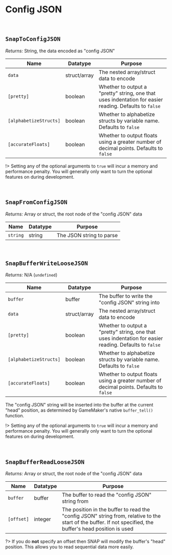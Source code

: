 # Config JSON

&nbsp;

## `SnapToConfigJSON`

*Returns:* String, the data encoded as "config JSON"

|Name                  |Datatype    |Purpose                                                                                               |
|----------------------|------------|------------------------------------------------------------------------------------------------------|
|`data`                |struct/array|The nested array/struct data to encode                                                                |
|`[pretty]`            |boolean     |Whether to output a "pretty" string, one that uses indentation for easier reading. Defaults to `false`|
|`[alphabetizeStructs]`|boolean     |Whether to alphabetize structs by variable name. Defaults to `false`                                  |
|`[accurateFloats]`    |boolean     |Whether to output floats using a greater number of decimal points. Defaults to `false`                |

!> Setting any of the optional arguments to `true` will incur a memory and performance penalty. You will generally only want to turn the optional features on during development.

&nbsp;

## `SnapFromConfigJSON`

*Returns:* Array or struct, the root node of the "config JSON" data

|Name    |Datatype|Purpose                 |
|--------|--------|------------------------|
|`string`|string  |The JSON string to parse|

&nbsp;

## `SnapBufferWriteLooseJSON`

*Returns:* N/A (`undefined`)

|Name                  |Datatype    |Purpose                                                                                               |
|----------------------|------------|------------------------------------------------------------------------------------------------------|
|`buffer`              |buffer      |The buffer to write the "config JSON" string into                                                     |
|`data`                |struct/array|The nested array/struct data to encode                                                                |
|`[pretty]`            |boolean     |Whether to output a "pretty" string, one that uses indentation for easier reading. Defaults to `false`|
|`[alphabetizeStructs]`|boolean     |Whether to alphabetize structs by variable name. Defaults to `false`                                  |
|`[accurateFloats]`    |boolean     |Whether to output floats using a greater number of decimal points. Defaults to `false`                |

The "config JSON" string will be inserted into the buffer at the current "head" position, as determined by GameMaker's native `buffer_tell()` function.

!> Setting any of the optional arguments to `true` will incur a memory and performance penalty. You will generally only want to turn the optional features on during development.

&nbsp;

## `SnapBufferReadLooseJSON`

*Returns:* Array or struct, the root node of the "config JSON" data

|Name      |Datatype|Purpose                                                                                                                                                    |
|----------|--------|-----------------------------------------------------------------------------------------------------------------------------------------------------------|
|`buffer`  |buffer  |The buffer to read the "config JSON" string from                                                                                                           |
|`[offset]`|integer |The position in the buffer to read the "config JSON" string from, relative to the start of the buffer. If not specified, the buffer's head position is used|

?> If you do **not** specify an offset then SNAP will modify the buffer's "head" position. This allows you to read sequential data more easily.
